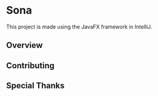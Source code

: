 # Sona

This project is made using the JavaFX framework in IntelliJ.

## Overview

## Contributing

## Special Thanks
